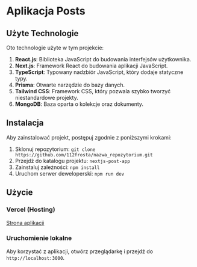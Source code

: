 # Aplikacja Posts

## Użyte Technologie

Oto technologie użyte w tym projekcie:

1. **React.js**: Biblioteka JavaScript do budowania interfejsów użytkownika.
2. **Next.js**: Framework React do budowania aplikacji JavaScript.
3. **TypeScript**: Typowany nadzbiór JavaScript, który dodaje statyczne typy.
4. **Prisma**: Otwarte narzędzie do bazy danych.
5. **Tailwind CSS**: Framework CSS, który pozwala szybko tworzyć niestandardowe projekty.
6. **MongoDB**: Baza oparta o kolekcje oraz dokumenty.

## Instalacja

Aby zainstalować projekt, postępuj zgodnie z poniższymi krokami:

1. Sklonuj repozytorium: `git clone https://github.com/112frosta/nazwa_repozytorium.git`
2. Przejdź do katalogu projektu: `nextjs-post-app`
3. Zainstaluj zależności: `npm install`
4. Uruchom serwer deweloperski: `npm run dev`

## Użycie

### Vercel (Hosting)

[Strona aplikacji](https://nextjs-post-app.vercel.app/)

### Uruchomienie lokalne

Aby korzystać z aplikacji, otwórz przeglądarkę i przejdź do `http://localhost:3000`.
